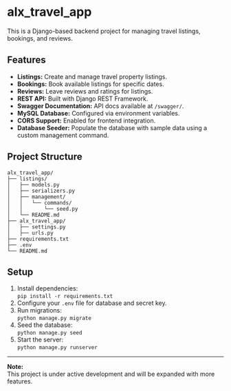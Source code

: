 # alx_travel_app

This is a Django-based backend project for managing travel listings, bookings, and reviews.

## Features

- **Listings:** Create and manage travel property listings.
- **Bookings:** Book available listings for specific dates.
- **Reviews:** Leave reviews and ratings for listings.
- **REST API:** Built with Django REST Framework.
- **Swagger Documentation:** API docs available at `/swagger/`.
- **MySQL Database:** Configured via environment variables.
- **CORS Support:** Enabled for frontend integration.
- **Database Seeder:** Populate the database with sample data using a custom management command.

## Project Structure

```
alx_travel_app/
├── listings/
│   ├── models.py
│   ├── serializers.py
│   ├── management/
│   │   └── commands/
│   │       └── seed.py
│   └── README.md
├── alx_travel_app/
│   ├── settings.py
│   ├── urls.py
├── requirements.txt
├── .env
└── README.md
```

## Setup

1. Install dependencies:  
   `pip install -r requirements.txt`
2. Configure your `.env` file for database and secret key.
3. Run migrations:  
   `python manage.py migrate`
4. Seed the database:  
   `python manage.py seed`
5. Start the server:  
   `python manage.py runserver`

---

**Note:**  
This project is under active development and will be expanded with more features.
